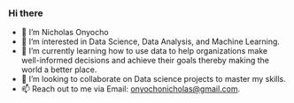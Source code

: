 ### Hi there

- 👋 I’m Nicholas Onyocho 
- 👀 I’m interested in Data Science, Data Analysis, and Machine Learning.
- 🌱 I’m currently learning how to use data to help organizations make well-informed decisions and achieve their goals thereby making the world a better place.
- 💞️ I’m looking to collaborate on Data science projects to master my skills.
- 📫 Reach out to me via Email: onyochonicholas@gmail.com.


